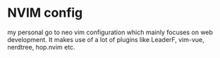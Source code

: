 # NVIM config

my personal go to neo vim configuration which mainly focuses on web development.
It makes use of a lot of plugins like LeaderF, vim-vue, nerdtree, hop.nvim etc.

